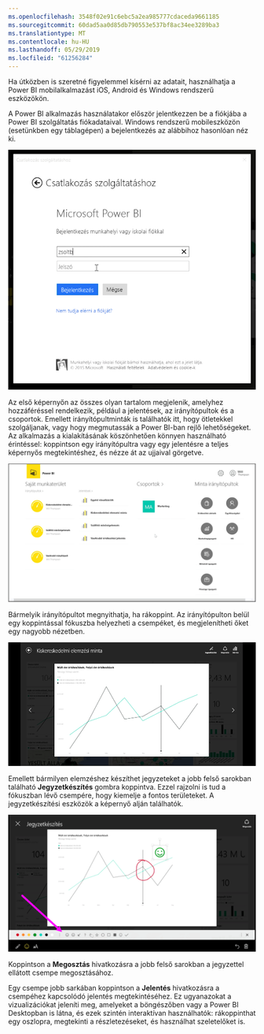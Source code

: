 ```yaml
---
ms.openlocfilehash: 3548f02e91c6ebc5a2ea985777cdaceda9661185
ms.sourcegitcommit: 60dad5aa0d85db790553e537bf8ac34ee3289ba3
ms.translationtype: MT
ms.contentlocale: hu-HU
ms.lasthandoff: 05/29/2019
ms.locfileid: "61256284"
---
```

Ha útközben is szeretné figyelemmel kísérni az adatait, használhatja a Power BI mobilalkalmazást iOS, Android és Windows rendszerű eszközökön.

A Power BI alkalmazás használatakor először jelentkezzen be a fiókjába a Power BI szolgáltatás fiókadataival. Windows rendszerű mobileszközön (esetünkben egy táblagépen) a bejelentkezés az alábbihoz hasonlóan néz ki.

![](media/4-4a-power-bi-mobile/4-4a_1.png)

Az első képernyőn az összes olyan tartalom megjelenik, amelyhez hozzáféréssel rendelkezik, például a jelentések, az irányítópultok és a csoportok. Emellett irányítópultminták is találhatók itt, hogy ötletekkel szolgáljanak, vagy hogy megmutassák a Power BI-ban rejlő lehetőségeket. Az alkalmazás a kialakításának köszönhetően könnyen használható érintéssel: koppintson egy irányítópultra vagy egy jelentésre a teljes képernyős megtekintéshez, és nézze át az ujjaival görgetve.

![](media/4-4a-power-bi-mobile/4-4a_1a.png)

Bármelyik irányítópultot megnyithatja, ha rákoppint. Az irányítópulton belül egy koppintással fókuszba helyezheti a csempéket, és megjelenítheti őket egy nagyobb nézetben.

![](media/4-4a-power-bi-mobile/4-4a_2.png)

Emellett bármilyen elemzéshez készíthet jegyzeteket a jobb felső sarokban található **Jegyzetkészítés** gombra koppintva. Ezzel rajzolni is tud a fókuszban lévő csempére, hogy kiemelje a fontos területeket. A jegyzetkészítési eszközök a képernyő alján találhatók.

![](media/4-4a-power-bi-mobile/4-4a_3.png)

Koppintson a **Megosztás** hivatkozásra a jobb felső sarokban a jegyzettel ellátott csempe megosztásához.

Egy csempe jobb sarkában koppintson a **Jelentés** hivatkozásra a csempéhez kapcsolódó jelentés megtekintéséhez. Ez ugyanazokat a vizualizációkat jeleníti meg, amelyeket a böngészőben vagy a Power BI Desktopban is látna, és ezek szintén interaktívan használhatók: rákoppinthat egy oszlopra, megtekinti a részletezéseket, és használhat szeletelőket is.

